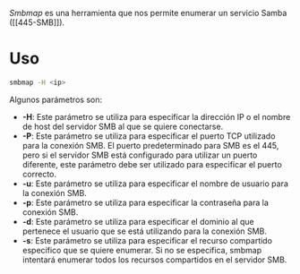 *Smbmap* es una herramienta que nos permite enumerar un servicio Samba ([[445-SMB]]).

# Uso

```bash
smbmap -H <ip>
```

Algunos parámetros son:

- **-H**: Este parámetro se utiliza para especificar la dirección IP o el nombre de host del servidor SMB al que se quiere conectarse.
- **-P**: Este parámetro se utiliza para especificar el puerto TCP utilizado para la conexión SMB. El puerto predeterminado para SMB es el 445, pero si el servidor SMB está configurado para utilizar un puerto diferente, este parámetro debe ser utilizado para especificar el puerto correcto.
- **-u**: Este parámetro se utiliza para especificar el nombre de usuario para la conexión SMB.
- **-p**: Este parámetro se utiliza para especificar la contraseña para la conexión SMB.
- **-d**: Este parámetro se utiliza para especificar el dominio al que pertenece el usuario que se está utilizando para la conexión SMB.
- **-s**: Este parámetro se utiliza para especificar el recurso compartido específico que se quiere enumerar. Si no se especifica, smbmap intentará enumerar todos los recursos compartidos en el servidor SMB.